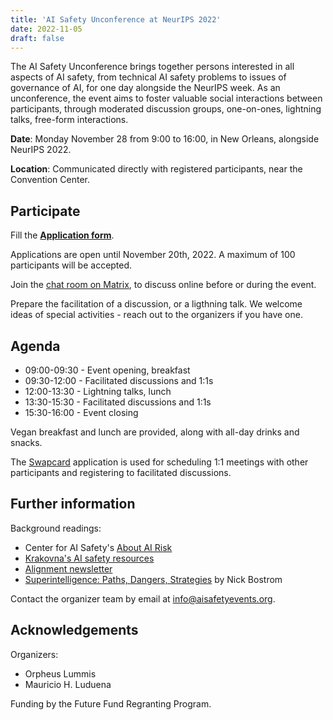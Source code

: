 ```yaml
---
title: 'AI Safety Unconference at NeurIPS 2022'
date: 2022-11-05
draft: false
---
```


The AI Safety Unconference brings together persons interested in all aspects of AI safety, from technical AI safety problems to issues of governance of AI, for one day alongside the NeurIPS week. As an unconference, the event aims to foster valuable social interactions between participants, through moderated discussion groups, one-on-ones, lightning talks, free-form interactions.

**Date**: Monday November 28 from 9:00 to 16:00, in New Orleans, alongside NeurIPS 2022.

**Location**: Communicated directly with registered participants, near the Convention Center.


## Participate

Fill the **[Application form](https://airtable.com/shr5uLL4tkTuHKOQh)**.

Applications are open until November 20th, 2022. A maximum of 100 participants will be accepted.

Join the [chat room on Matrix](https://matrix.to/#/!kTsOmBGiyQWKmETKhS:one.ems.host?via=one.ems.host), to discuss online before or during the event.

Prepare the facilitation of a discussion, or a ligthning talk. We welcome ideas of special activities - reach out to the organizers if you have one.


## Agenda

- 09:00-09:30 - Event opening, breakfast
- 09:30-12:00 - Facilitated discussions and 1:1s
- 12:00-13:30 - Lightning talks, lunch
- 13:30-15:30 - Facilitated discussions and 1:1s
- 15:30-16:00 - Event closing

Vegan breakfast and lunch are provided, along with all-day drinks and snacks.

The [Swapcard](https://www.swapcard.com/app/swapcard) application is used for scheduling 1:1 meetings with other participants and registering to facilitated discussions.



## Further information

Background readings:
- Center for AI Safety's [About AI Risk](https://safe.ai/about-ai-risk)
- [Krakovna's AI safety resources](https://vkrakovna.wordpress.com/ai-safety-resources)
- [Alignment newsletter](https://rohinshah.com/alignment-newsletter/)
- [Superintelligence: Paths, Dangers, Strategies](https://en.wikipedia.org/wiki/Superintelligence:_Paths,_Dangers,_Strategies) by Nick Bostrom

Contact the organizer team by email at [info@aisafetyevents.org](mailto:info@aisafetyevents.org).


## Acknowledgements 

Organizers:

- Orpheus Lummis
- Mauricio H. Luduena

Funding by the Future Fund Regranting Program.
